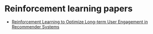 # Reinforcement learning papers

* [Reinforcement Learning to Optimize Long-term User Engagement in Recommender Systems](http://export.arxiv.org/pdf/1902.05570)
